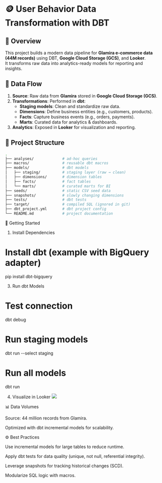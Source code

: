 # 🪙 User Behavior Data Transformation with DBT

## 📌 Overview
This project builds a modern data pipeline for **Glamira e-commerce data (44M records)** using DBT, **Google Cloud Storage (GCS)**, and **Looker**.  
It transforms raw data into analytics-ready models for reporting and insights.

## 🔗 Data Flow
1. **Source**: Raw data from **Glamira** stored in **Google Cloud Storage (GCS)**.  
2. **Transformations**: Performed in **dbt**:
   - **Staging models**: Clean and standardize raw data.
   - **Dimensions**: Define business entities (e.g., customers, products).
   - **Facts**: Capture business events (e.g., orders, payments).
   - **Marts**: Curated data for analytics & dashboards.
3. **Analytics**: Exposed in **Looker** for visualization and reporting.

## 📂 Project Structure

```bash
.
├── analyses/             # ad-hoc queries
├── macros/               # reusable dbt macros
├── models/               # dbt models
│   ├── staging/          # staging layer (raw → clean)
│   ├── dimensions/       # dimension tables
│   ├── facts/            # fact tables
│   └── marts/            # curated marts for BI
├── seeds/                # static CSV seed data
├── snapshots/            # slowly changing dimensions
├── tests/                # dbt tests
├── target/               # compiled SQL (ignored in git)
├── dbt_project.yml       # dbt project config
└── README.md             # project documentation
```

🚀 Getting Started
1. Install Dependencies
# Install dbt (example with BigQuery adapter)
pip install dbt-bigquery

3. Run dbt Models
# Test connection
dbt debug

# Run staging models
dbt run --select staging

# Run all models
dbt run

4. Visualize in Looker
![](img/glamira.png)

📊 Data Volumes

Source: 44 million records from Glamira.

Optimized with dbt incremental models for scalability.

⚙️ Best Practices

Use incremental models for large tables to reduce runtime.

Apply dbt tests for data quality (unique, not null, referential integrity).

Leverage snapshots for tracking historical changes (SCD).

Modularize SQL logic with macros.
